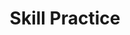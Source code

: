 ---
title: Skill Practice

source:
- title: Common Core Basics
  subject: Social Studies
  chapter: 5
  toc_type: Lesson Review
  toc_number: 5.9
  pages: 230 - 235

questions:
  - number: 1
    text: Which phrase best describes banks?
    choice:
      - option: A
        text: consumer protectors
      - option: B
        text: government agencies
      - option: C
        text: for-profit businesses
      - option: D
        text: credit agencies
    answer:
      - option: C
        text: >
          Banks are private businesses whose goal is to make money through the fees they charge.
  - number: 2
    text: How do commercial banks differ from credit unions?
    choice:
      - option: A
        text: Commercial banks have branch banks that are more conveniently located.
      - option: B
        text: Credit unions are owned by their members.
      - option: C
        text: Credit unions always offer better services.
      - option: D
        text: all of the above
    answer:
      - option: B
        text: >
          Commercial banks and credit unions both offer similar bank accounts and services. Credit unions, however, are owned by their members.
  - number: 3
    text: Which should you use to pay monthly bills?
    choice:
      - option: A
        text: checking account
      - option: B
        text: savings account
      - option: C
        text: credit card
      - option: D
        text: credit report
    answer:
      - option: A
        text: >
          Checking accounts are used for paying bills and making other payments. Money in savings accounts is often used to make major purchases. Credit cards are not usually used to pay monthly bills. Your credit report is information about how well you pay bills; it is not a type of bank account.
  - number: 4
    text: Who is likely to pay a higher interest rate on a car loan?
    choice:
      - option: A
        text: someone who pays his or her electric bill on time
      - option: B
        text: someone who has successfully repaid a car loan in the past
      - option: C
        text: someone who is late in making rent payments
      - option: D
        text: someone who has had a steady job for several years
    answer:
      - option: C
        text: >
          Banks will charge higher interest rates to people who have not been responsible about paying bills on time.
        
layout: cc_review
---